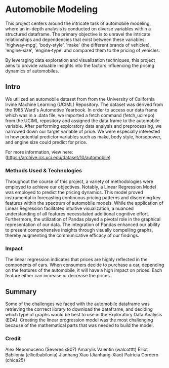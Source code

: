 # Automobile Modeling
This project centers around the intricate task of 
automobile modeling, where an in-depth analysis is conducted on diverse 
variables within a structured dataframe. The primary objective is to 
unravel the intricate relationships and dependencies that exist between 
these variables: 
'highway-mpg', 'body-style', 'make' (the different brands of vehicles), 'engine-size', 'engine-type' and compared them to the pricing of vehicles. 

By leveraging data exploration and visualization techniques, this project aims to provide valuable insights into the factors influencing the pricing dynamics of automobiles.

## Intro
We utilized an automobile dataset from from the University of California Irvine Machine Learning (UCIML) Repository. The dataset was derived from the 1985 Ward's Automotive Yearbook. In order to access our data frame which was in a .data file, we imported a fetch command (fetch_ucirepo) from the UCIML repository and assigned the data frame to the automobile variable. After performing exploratory data analysis and preprocessing, we narrowed down our target variable of price. We were especially interested in how potential predictor variables such as make, body style, horsepower, and engine size could predict for price.

For more information, view here:
(https://archive.ics.uci.edu/dataset/10/automobile)

### Methods Used & Technologies
Throughout the course of this project, a variety of methodologies were employed to achieve our objectives. Notably, a Linear Regression Model was employed to predict the pricing dynamics. This model proved instrumental in forecasting continuous pricing patterns and discerning key features within the spectrum of automobile models. While the application of Linear Regression facilitated intuitive visualization, a nuanced understanding of all features necessitated additional cognitive effort. Furthermore, the utilization of Pandas played a pivotal role in the graphical representation of our data. The integration of Pandas enhanced our ability to present comprehensive insights through visually compelling graphs, thereby augmenting the communicative efficacy of our findings.

### Impact
The linear regression indicates that prices are highly reflected in the components of cars. When consumers decide to purchase a car, depending on the features of the automobile, it will have a high impact on prices. Each feature either can increase or decrease the prices.

## Summary

Some of the challenges we faced with the automobile dataframe was retrieving the corrrect library to download the dataframe, and deciding which type of graphs would be best to use in the Exploratory Data Analysis (EDA). Creating the linear progression model was the most challenging because of the mathematical parts that was needed to build the model.

### Credit
Alex Nepomuceno (Severesix907)
Amarylis Valentin (walcotttt)
Elliot Babilonia (elliotbabilonia)
Jianhang Xiao (Jianhang-Xiao)
Patricia Cordero (chica25)